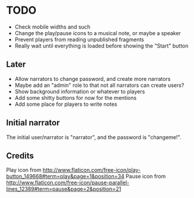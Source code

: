 TODO
====

* Check mobile widths and such
* Change the play/pause icons to a musical note, or maybe a speaker
* Prevent players from reading unpublished fragments
* Really wait until everything is loaded before showing the "Start" button

Later
-----
* Allow narrators to change password, and create more narrators
* Maybe add an "admin" role to that not all narrators can create users?
* Show background information or whatever to players
* Add some shitty buttons for now for the mentions
* Add some place for players to write notes

Initial narrator
----------------
The initial user/narrator is "narrator", and the password is "changeme!".

Credits
-------
Play icon from
http://www.flaticon.com/free-icon/play-button_149668#term=play&page=1&position=34
Pause icon from http://www.flaticon.com/free-icon/pause-parallel-lines_12389#term=pause&page=2&position=21
